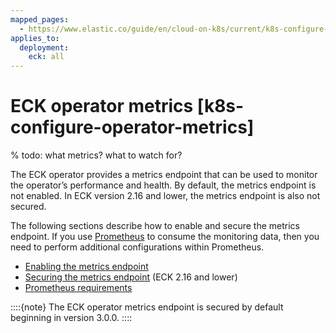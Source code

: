 ```yaml
---
mapped_pages:
  - https://www.elastic.co/guide/en/cloud-on-k8s/current/k8s-configure-operator-metrics.html
applies_to:
  deployment:
    eck: all
---
```


# ECK operator metrics [k8s-configure-operator-metrics]

% todo: what metrics? what to watch for?

The ECK operator provides a metrics endpoint that can be used to monitor the operator’s performance and health. By default, the metrics endpoint is not enabled. In ECK version 2.16 and lower, the metrics endpoint is also not secured.

The following sections describe how to enable and secure the metrics endpoint. If you use [Prometheus](https://prometheus.io/) to consume the monitoring data, then you need to perform additional configurations within Prometheus.

* [Enabling the metrics endpoint](k8s-enabling-metrics-endpoint.md)
* [Securing the metrics endpoint](k8s-securing-metrics-endpoint.md) (ECK 2.16 and lower)
* [Prometheus requirements](k8s-prometheus-requirements.md)

::::{note} 
The ECK operator metrics endpoint is secured by default beginning in version 3.0.0.
::::
